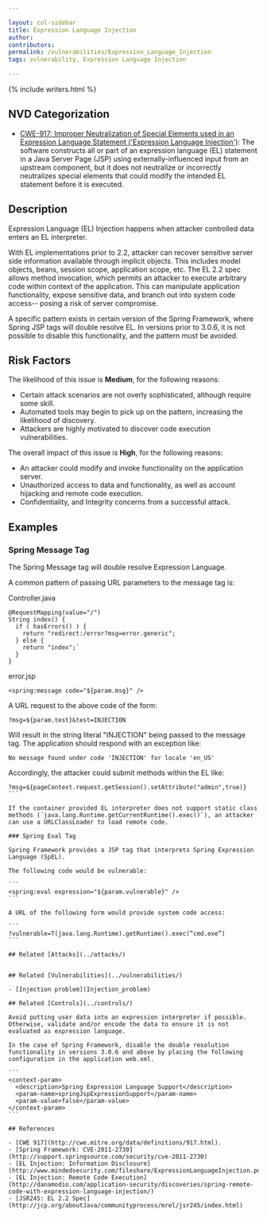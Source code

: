 ```yaml
---

layout: col-sidebar
title: Expression Language Injection
author:
contributors:
permalink: /vulnerabilities/Expression_Language_Injection
tags: vulnerability, Expression Language Injection

---
```


{% include writers.html %}

## NVD Categorization

- [CWE-917: Improper Neutralization of Special Elements used in an Expression Language Statement ('Expression Language Injection')](https://cwe.mitre.org/data/definitions/917.html): The software constructs all or part of an expression language (EL) statement in a Java Server Page (JSP) using externally-influenced input from an upstream component, but it does not neutralize or incorrectly neutralizes special elements that could modify the intended EL statement before it is executed.

## Description

Expression Language (EL) Injection happens when attacker controlled data enters an EL interpreter.

With EL implementations prior to 2.2, attacker can recover sensitive server side information available through implicit objects. This includes model objects, beans, session scope, application scope, etc. The EL 2.2 spec allows method invocation, which permits an attacker to execute arbitrary code within context of the application. This can manipulate application functionality, expose sensitive data, and branch out into system code access-- posing a risk of server compromise.

A specific pattern exists in certain version of the Spring Framework, where Spring JSP tags will double resolve EL. In versions prior to 3.0.6, it is not possible to disable this functionality, and the pattern must be avoided.

## Risk Factors

The likelihood of this issue is **Medium**, for the following reasons:

- Certain attack scenarios are not overly sophisticated, although require some skill.
- Automated tools may begin to pick up on the pattern, increasing the likelihood of discovery.
- Attackers are highly motivated to discover code execution vulnerabilities.

The overall impact of this issue is **High**, for the following reasons:

- An attacker could modify and invoke functionality on the application server.
- Unauthorized access to data and functionality, as well as account hijacking and remote code execution.
- Confidentiality, and Integrity concerns from a successful attack.

## Examples

### Spring Message Tag

The Spring Message tag will double resolve Expression Language.

A common pattern of passing URL parameters to the message tag is:

Controller.java
```
@RequestMapping(value="/")
String index() {
  if ( hasErrors() ) {
    return "redirect:/error?msg=error.generic";
  } else {
    return "index";`
  }
}
```

error.jsp

```
<spring:message code="${param.msg}" />
```

A URL request to the above code of the form:

```
?msg=${param.test}&test=INJECTION
```

Will result in the string literal "INJECTION" being passed to the message tag. The application should respond with an exception like:

```
No message found under code 'INJECTION' for locale 'en_US'
```

Accordingly, the attacker could submit methods within the EL like:

````
?msg=${pageContext.request.getSession().setAttribute("admin",true)}
```

If the container provided EL interpreter does not support static class methods (`java.lang.Runtime.getCurrentRuntime().exec()`), an attacker can use a URLClassLoader to load remote code.

### Spring Eval Tag

Spring Framework provides a JSP tag that interprets Spring Expression Language (SpEL).

The following code would be vulnerable:

```
<spring:eval expression="${param.vulnerable}" />
```

A URL of the following form would provide system code access:

```
?vulnerable=T(java.lang.Runtime).getRuntime().exec(“cmd.exe”)
```

## Related [Attacks](../attacks/)


## Related [Vulnerabilities](../vulnerabilities/)

- [Injection problem](Injection_problem)

## Related [Controls](../controls/)

Avoid putting user data into an expression interpreter if possible. Otherwise, validate and/or encode the data to ensure it is not evaluated as expression language.

In the case of Spring Framework, disable the double resolution functionality in versions 3.0.6 and above by placing the following configuration in the application web.xml.

```
<context-param>
  <description>Spring Expression Language Support</description>
  <param-name>springJspExpressionSupport</param-name>
  <param-value>false</param-value>
</context-param>
```

## References

- [CWE 917](http://cwe.mitre.org/data/definitions/917.html).
- [Spring Framework: CVE-2011-2730](http://support.springsource.com/security/cve-2011-2730)
- [EL Injection: Information Disclosure](http://www.mindedsecurity.com/fileshare/ExpressionLanguageInjection.pdf)
- [EL Injection: Remote Code Execution](http://danamodio.com/application-security/discoveries/spring-remote-code-with-expression-language-injection/)
- [JSR245: EL 2.2 Spec](http://jcp.org/aboutJava/communityprocess/mrel/jsr245/index.html)
